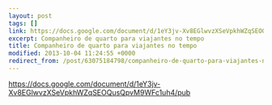 ```yaml
---
layout: post
tags: []
link: https://docs.google.com/document/d/1eY3jv-Xv8EGlwvzXSeVpkhWZqSEOQusQpvM9WFc1uh4/pub
excerpt: Companheiro de quarto para viajantes no tempo
title: Companheiro de quarto para viajantes no tempo
modified: 2013-10-04 11:24:55 +0000
redirect_from: /post/63075184798/companheiro-de-quarto-para-viajantes-no-tempo/,/post/63075184798/
---
```


<https://docs.google.com/document/d/1eY3jv-Xv8EGlwvzXSeVpkhWZqSEOQusQpvM9WFc1uh4/pub>


